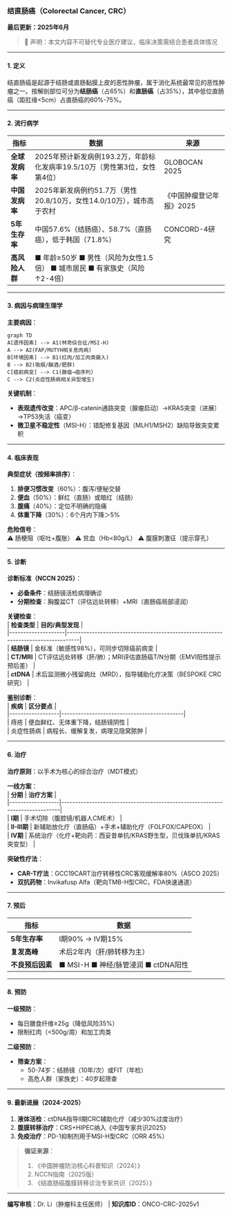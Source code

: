 ### **结直肠癌（Colorectal Cancer, CRC）**  
**最后更新：2025年6月**  
> 📌 声明：本文内容不可替代专业医疗建议，临床决策需结合患者具体情况  

---

#### **1. 定义**  
结直肠癌是起源于结肠或直肠黏膜上皮的恶性肿瘤，属于消化系统最常见的恶性肿瘤之一。按解剖部位可分为**结肠癌**（占65%）和**直肠癌**（占35%），其中低位直肠癌（距肛缘<5cm）占直肠癌的60%-75%。

---

#### **2. 流行病学**  
| **指标**          | **数据**                                                                 | **来源**                     |  
|--------------------|--------------------------------------------------------------------------|------------------------------|  
| **全球发病率**     | 2025年预计新发病例193.2万，年龄标化发病率19.5/10万（男性第3位，女性第4位） | GLOBOCAN 2025    |  
| **中国发病率**     | 2025年新发病例约51.7万（男性20.8/10万，女性14.0/10万），城市高于农村       | 《中国肿瘤登记年报》2025     |  
| **5年生存率**     | 中国57.6%（结肠癌）、58.7%（直肠癌），低于韩国（71.8%）                   | CONCORD-4研究    |  
| **高风险人群**     | ■ 年龄≥50岁 ■ 男性（风险为女性1.5倍） ■ 城市居民 ■ 有家族史（风险↑2-4倍）  |                              |  

---

#### **3. 病因与病理生理学**  
**主要病因**：  
```mermaid  
graph TD  
A[遗传因素] --> A1(林奇综合征/MSI-H)  
A --> A2(FAP/MUTYH相关息肉病)  
B[环境因素] --> B1(红肉/加工肉类摄入)  
B --> B2(吸烟/酗酒/肥胖)  
C[癌前病变] --> C1(腺瘤→癌序列)  
C --> C2(炎症性肠病相关异型增生)  
```  
**关键机制**：  
- **表观遗传改变**：APC/β-catenin通路突变（腺瘤启动）→KRAS突变（进展）→TP53失活（癌变）  
- **微卫星不稳定性**（MSI-H）：错配修复基因（MLH1/MSH2）缺陷导致突变累积  

---

#### **4. 临床表现**  
**典型症状（按频率排序）**：  
1. **排便习惯改变**（60%）：腹泻/便秘交替  
2. **便血**（50%）：鲜红（直肠）或暗红（结肠）  
3. **腹痛**（40%）：定位不明确的隐痛  
4. **体重下降**（30%）：6个月内下降＞5%  

**危险信号**：  
⚠️ 肠梗阻（呕吐+腹胀） ⚠️ 贫血（Hb<80g/L） ⚠️ 腹膜刺激征（提示穿孔）  

---

#### **5. 诊断**  
**诊断标准（NCCN 2025）**：  
- **必备条件**：结肠镜活检病理确诊  
- **分期检查**：胸腹盆CT（评估远处转移）+MRI（直肠癌局部浸润）  

**关键检查**：  
| **检查类型**       | **目的/典型发现**                                                                 |  
|--------------------|----------------------------------------------------------------------------------|  
| **结肠镜**         | 金标准（敏感性98%），可同步切除癌前病变                                           |  
| **CT/MRI**         | CT评估远处转移（肝/肺）；MRI评估直肠癌T/N分期（EMVI阳性提示预后差）               |  
| **ctDNA**          | 术后监测微小残留病灶（MRD），指导辅助化疗决策（BESPOKE CRC研究）      |  

**鉴别诊断**：  
| **疾病**         | **区分要点**                                |  
|------------------|--------------------------------------------|  
| 痔疮             | 便血鲜红、无体重下降，结肠镜阴性            |  
| 炎症性肠病       | 病程长、缓解复发，病理见隐窝脓肿            |  

---

#### **6. 治疗**  
**治疗原则**：以手术为核心的综合治疗（MDT模式）  

**一线方案**：  
| **分期**         | **治疗方案**                                                                 |  
|------------------|-----------------------------------------------------------------------------|  
| **I期**          | 手术切除（腹腔镜/机器人CME术）                                              |  
| **II-III期**     | 新辅助放化疗（直肠癌）+手术+辅助化疗（FOLFOX/CAPEOX）                       |  
| **IV期**         | 系统治疗（化疗+靶向药：西妥昔单抗/KRAS野生型，贝伐珠单抗/KRAS突变型） |  

**突破性疗法**：  
- **CAR-T疗法**：GCC19CART治疗转移性CRC客观缓解率80%（ASCO 2025）  
- **双抗药物**：Invikafusp Alfa（靶向TMB-H型CRC，FDA快速通道）  

---

#### **7. 预后**  
| **指标**         | **数据**                                 |  
|------------------|------------------------------------------|  
| **5年生存率**   | I期90% → IV期15%                         |  
| **复发高峰**     | 术后2年内（肝/肺转移为主）               |  
| **不良预后因素** | ■ MSI-H ■ 神经/脉管浸润 ■ ctDNA阳性      |  

---

#### **8. 预防**  
**一级预防**：  
- 每日膳食纤维≥25g（降低风险35%）  
- 限制红肉（<500g/周）和加工肉类  

**二级预防**：  
- **筛查方案**：  
  - 50-74岁：结肠镜（10年/次）或FIT（年检）  
  - 高危人群（家族史）：40岁起筛查  

---

#### **9. 最新进展（2024-2025）**  
1. **液体活检**：ctDNA指导II期CRC辅助化疗（减少30%过度治疗）  
2. **腹膜转移治疗**：CRS+HIPEC纳入《中国专家共识2025》  
3. **免疫治疗**：PD-1抑制剂用于MSI-H型CRC（ORR 45%）  

> **循证来源**：  
> 1. 《中国肿瘤防治核心科普知识（2024）》  
> 2. NCCN指南（2025版）  
> 3. 《结直肠癌腹膜转移诊治专家共识（2025）》  

---  
**编写审核**：Dr. Li（肿瘤科主任医师） | **知识库ID**：ONCO-CRC-2025v1
